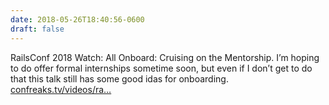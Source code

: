 ```yaml
---
date: 2018-05-26T18:40:56-0600
draft: false
---
```




RailsConf 2018 Watch: All Onboard: Cruising on the Mentorship. I’m hoping to do offer formal internships sometime soon, but even if I don’t get to do that this talk still has some good idas for onboarding. [confreaks.tv/videos/ra…](http://confreaks.tv/videos/railsconf2018-all-onboard-cruising-on-the-mentorship)



